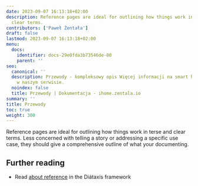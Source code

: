 ```yaml
---
date: 2023-09-07 16:13:18+02:00
description: Reference pages are ideal for outlining how things work in terse and
  clear terms.
contributors: ['Paweł Żentała']
draft: false
lastmod: 2023-09-07 16:13:18+02:00
menu:
  docs:
    identifier: docs-29e0fda3b73546de-00
    parent: ''
seo:
  canonical: ''
  description: Przewody - kompleksowy opis Więcej informacji na smart home znajdziesz
    w naszym serwisie.
  noindex: false
  title: Przewody | Dokumentacja - ihome.zentala.io
summary: ''
title: Przewody
toc: true
weight: 300
---
```



Reference pages are ideal for outlining how things work in terse and clear terms. Less concerned with telling a story or addressing a specific use case, they should give a comprehensive outline of what your documenting.

## Further reading

- Read [about reference](https://diataxis.fr/reference/) in the Diátaxis framework
